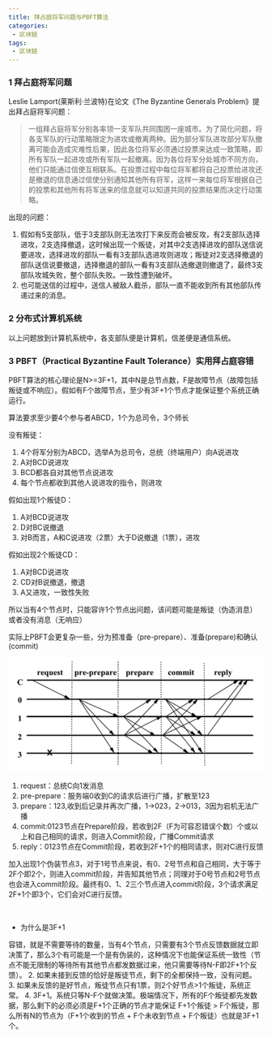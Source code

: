 ```yaml
---
title: 拜占庭将军问题与PBFT算法
categories:
 - 区块链
tags:
 - 区块链
---
```


### 1 拜占庭将军问题
Leslie Lamport(莱斯利·兰波特)在论文《The Byzantine Generals Problem》提出拜占庭将军问题：
> 一组拜占庭将军分别各率领一支军队共同围困一座城市。为了简化问题，将各支军队的行动策略限定为进攻或撤离两种。因为部分军队进攻部分军队撤离可能会造成灾难性后果，因此各位将军必须通过投票来达成一致策略，即所有军队一起进攻或所有军队一起撤离。因为各位将军分处城市不同方向，他们只能通过信使互相联系。在投票过程中每位将军都将自己投票给进攻还是撤退的信息通过信使分别通知其他所有将军，这样一来每位将军根据自己的投票和其他所有将军送来的信息就可以知道共同的投票结果而决定行动策略。


出现的问题：

1. 假如有5支部队，低于3支部队则无法攻打下来反而会被反攻，有2支部队选择进攻，2支选择撤退，这时候出现一个叛徒，对其中2支选择进攻的部队送信说要进攻，选择进攻的部队一看有3支部队选进攻则进攻；叛徒对2支选择撤退的部队送信说要撤退，选择撤退的部队一看有3支部队选撤退则撤退了，最终3支部队攻城失败，整个部队失败。一致性遭到破坏。
2. 也可能送信的过程中，送信人被敌人截杀，部队一直不能收到所有其他部队传递过来的消息。

### 2 分布式计算机系统
以上问题放到计算机系统中，各支部队便是计算机，信差便是通信系统。

### 3 PBFT（Practical Byzantine Fault Tolerance）实用拜占庭容错
PBFT算法的核心理论是N>=3F+1，其中N是总节点数，F是故障节点（故障包括叛徒或不响应）。假如有F个故障节点，至少有3F+1个节点才能保证整个系统正确运行。

算法要求至少要4个参与者ABCD，1个为总司令，3个师长

没有叛徒：

1. 4个将军分别为ABCD，选举A为总司令，总统（终端用户）向A说进攻
2. A对BCD说进攻
3. BCD都各自对其他节点说进攻
4. 每个节点都收到其他人说进攻的指令，则进攻


假如出现1个叛徒D：

1. A对BCD说进攻
2. D对BC说撤退
3. 对B而言，A和C说进攻（2票）大于D说撤退（1票），进攻


假如出现2个叛徒CD：

1. A对BCD说进攻
2. CD对B说撤退，撤退
3. A又进攻，一致性失败


所以当有4个节点时，只能容许1个节点出问题，该问题可能是叛徒（伪造消息）或者没有消息（无响应）


实际上PBFT会更复杂一些，分为预准备（pre-prepare）、准备(prepare)和确认(commit)

![图片](https://github.com/funson86/funson86.github.io/blob/master/_posts/image/pbft.png?raw=true)

1. request：总统C向1发消息
2. pre-prepare：服务端0收到C的请求后进行广播，扩散至123
3. prepare：123,收到后记录并再次广播，1->023，2->013，3因为宕机无法广播
4. commit:0123节点在Prepare阶段，若收到2F（F为可容忍错误个数）个或以上和自己相同的请求，则进入Commit阶段，广播Commit请求
5. reply：0123节点在Commit阶段，若收到2F+1个的相同请求，则对C进行反馈

加入出现1个伪装节点3，对于1号节点来说，有0、2号节点和自己相同，大于等于2F个即2个，则进入commit阶段，并告知其他节点；同理对于0号节点和2号节点也会进入commit阶段。最终有0、1、2三个节点进入commit阶段，3个请求满足2F+1个即3个，它们会对C进行反馈。

&nbsp;

- 为什么是3F+1

容错，就是不需要等待的数量，当有4个节点，只需要有3个节点反馈数据就立即决策了，那么3个有可能是一个是有伪装的，这种情况下也能保证系统一致性（节点不能无限制的等待所有其他节点都发数据过来，他只需要等待N-F即2F+1个反馈）。 
2. 如果未接到反馈的恰好是叛徒节点，剩下的全都保持一致，没有问题。
3. 如果未反馈的是好节点，叛徒节点只有1票，则2个好节点>1个叛徒，系统正常。
4. 3F+1。系统只等N-F个就做决策。极端情况下，所有的F个叛徒都先发数据，那么剩下的必须必须是F+1个正确的节点才能保证 F+1个叛徒 > F个叛徒，那么所有N的节点为（F+1个收到的节点 + F个未收到节点 + F个叛徒）也就是3F+1个。
